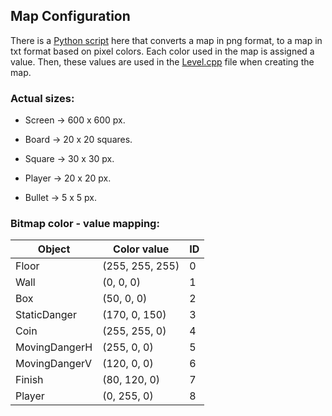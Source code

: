 ## Map Configuration

There is a [Python script](TrainingMaps/ConvertMap.py) here that converts a map in png format, to a map in txt format based on pixel
colors. Each color used in the map is assigned a value. Then, these values are used in the [Level.cpp](../Level.cpp)
file when creating the map.

### Actual sizes:

- Screen -> 600 x 600 px.

- Board -> 20 x 20 squares.


- Square -> 30 x 30 px.
- Player -> 20 x 20 px.
- Bullet -> 5 x 5 px.

### Bitmap color - value mapping:

| Object        | Color value     | ID  |
|---------------|-----------------|-----|
| Floor         | (255, 255, 255) | 0   |
| Wall          | (0, 0, 0)       | 1   |
| Box           | (50, 0, 0)      | 2   |
| StaticDanger  | (170, 0, 150)   | 3   |
| Coin          | (255, 255, 0)   | 4   |
| MovingDangerH | (255, 0, 0)     | 5   |
| MovingDangerV | (120, 0, 0)     | 6   |
| Finish        | (80, 120, 0)    | 7   |
| Player        | (0, 255, 0)     | 8   |



